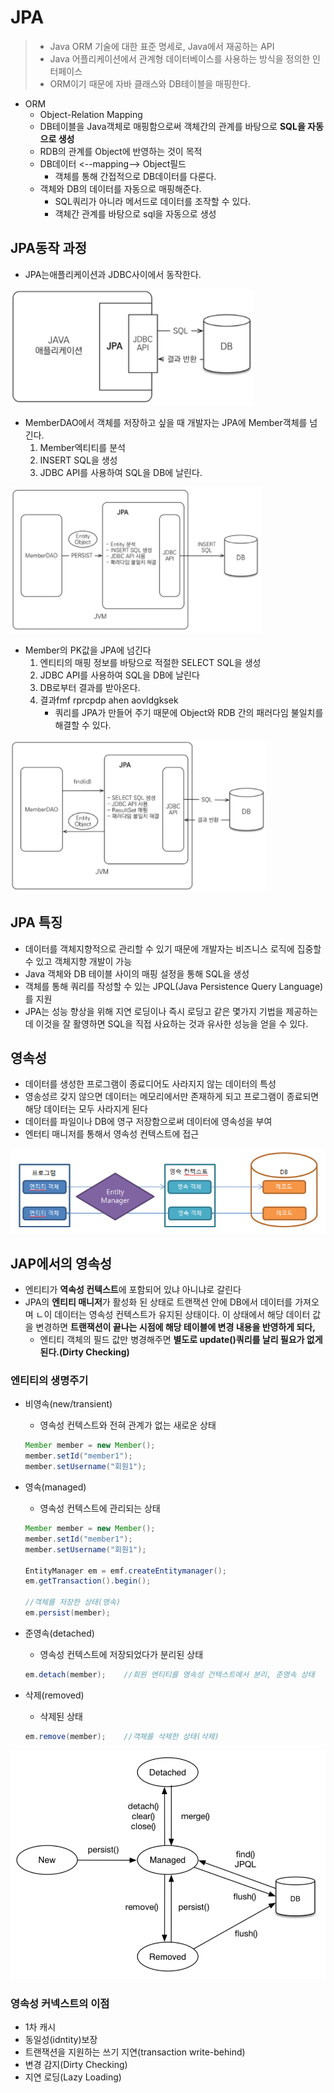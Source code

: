 # JPA

> * Java ORM 기술에 대한 표준 명세로, Java에서 재공하는 API
> * Java 어플리케이션에서 관계형 데이터베이스를 사용하는 방식을 정의한 인터페이스
> * ORM이기 때문에 자바 클래스와 DB테이블을 매핑한다.

* ORM
  * Object-Relation Mapping
  * DB테이블을 Java객체로 매핑함으로써 객체간의 관계를 바탕으로 **SQL을 자동으로 생성**
  * RDB의 관계를 Object에 반영하는 것이 목적
  * DB데이터 <--mapping--> Object필드
    * 객체를 통해 간접적으로 DB데이터를 다룬다.
  * 객체와 DB의 데이터를 자동으로 매핑해준다.
    * SQL쿼리가 아니라 메서드로 데이터를 조작할 수 있다.
    * 객체간 관계를 바탕으로 sql을 자동으로 생성

## JPA동작 과정

* JPA는애플리케이션과 JDBC사이에서 동작한다.

![image-20210401094320429](JPA.assets/image-20210401094320429.png) 



* MemberDAO에서 객체를 저장하고 싶을 때 개발자는 JPA에 Member객체를 넘긴다.
  1. Member엑티티를 분석
  2. INSERT SQL을 생성
  3. JDBC API를 사용하여 SQL을 DB에 날린다.

![image-20210401095615297](JPA.assets/image-20210401095615297.png) 



* Member의 PK값을 JPA에 넘긴다
  1. 엔티티의 매핑 정보를 바탕으로 적절한 SELECT SQL을 생성
  2. JDBC API를 사용하여 SQL을 DB에 날린다
  3. DB로부터 결과를 받아온다.
  4. 결과fmf rprcpdp ahen aovldgksek
     * 쿼리를 JPA가 만들어 주기 때문에 Object와 RDB 간의 패러다임 불일치를 해결할 수 있다.

![image-20210401100118968](JPA.assets/image-20210401100118968.png) 



## JPA 특징

* 데이터를 객체지향적으로 관리할 수 있기 때문에 개발자는 비즈니스 로직에 집중할 수 있고 객체지향 개발이 가능
* Java 객체와 DB 테이블 사이의 매핑 설정을 통해 SQL을 생성
* 객체를 통해 쿼리를 작성할 수 있는 JPQL(Java Persistence Query Language)를 지원
* JPA는 성능 향상을 위해 지연 로딩이나 즉시 로딩고 같은 몇가지 기법을 제공하는데 이것을 잘 활영하면 SQL을 직접 사요하는 것과 유사한 성능을 얻을 수 있다.

## 영속성

* 데이터를 생성한 프로그램이 종료디어도 사라지지 않는 데이터의 특성
* 영송성르 갖지 않으면 데이터는 메모리에서만 존재하게 되고 프로그램이 종료되면 해당 데이터는 모두 사라지게 된다
* 데이터를 파일이나 DB에 영구 저장함으로써 데이터에 영속성을 부여
* 엔터티 매니저를 통해서 영속성 컨텍스트에 접근

![image-20210412074246848](JPA.assets/image-20210412074246848.png) 

## JAP에서의 영속성

* 엔티티가 **역속성 컨텍스트**에 포함되어 있냐 아니냐로 갈린다
* JPA의 **엔티티 매니저**가 활성화 된 상태로 트랜잭션 안에 DB에서 데이터를 가져오며 ㄴ이 데이터는 영속성 컨텍스트가 유지된 상태이다. 이 상태에서 해당 데이터 값을 변경하면 **트랜잭션이 끝나는 시점에 해당 테이블에 변경 내용을 반영하게 되다,**
  * 엔티티 객체의 필드 값만 병경해주면 **별도로 update()쿼리를 날리 필요가 없게 된다.(Dirty Checking)**

### 엔티티의 생명주기

* 비영속(new/transient)

  * 영속성 컨텍스트와 전혀 관계가 없는 새로운 상태

  ```java
  Member member = new Member();
  member.setId("member1");
  member.setUsername("회원1");
  ```

* 영속(managed)

  * 영속성 컨텍스트에 관리되는 상태

  ```java
  Member member = new Member();
  member.setId("member1");
  member.setUsername("회원1");
  
  EntityManager em = emf.createEntitymanager();
  em.getTransaction().begin();
  
  //객체를 저장한 상태(영속)
  em.persist(member);
  ```

* 준영속(detached)

  * 영속성 컨텍스트에 저장되었다가 분리된 상태

  ```java
  em.detach(member);	//회원 엔티티를 영속성 건텍스트에서 분리, 준영속 상태
  ```

* 삭제(removed)

  * 삭제된 상태

  ```java
  em.remove(member);	//객체를 삭제한 상태(삭제)
  ```

![image-20210412074448975](JPA.assets/image-20210412074448975.png) 

### 영속성 커넥스트의 이점

* 1차 캐시
* 동일성(idntity)보장
* 트랜잭션을 지원하는 쓰기 지연(transaction write-behind)
* 변경 감지(Dirty Checking)
* 지연 로딩(Lazy Loading)

